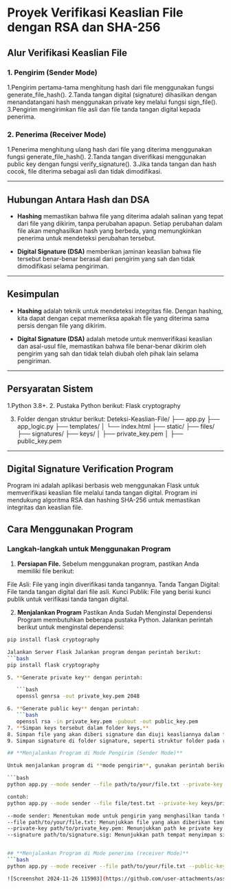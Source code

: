 # Proyek Verifikasi Keaslian File dengan RSA dan SHA-256

## **Alur Verifikasi Keaslian File**

### **1. Pengirim (Sender Mode)**
1.Pengirim pertama-tama menghitung hash dari file menggunakan fungsi generate_file_hash().
2.Tanda tangan digital (signature) dihasilkan dengan menandatangani hash menggunakan private key melalui fungsi sign_file().
3.Pengirim mengirimkan file asli dan file tanda tangan digital kepada penerima.

### **2. Penerima (Receiver Mode)**

1.Penerima menghitung ulang hash dari file yang diterima menggunakan fungsi generate_file_hash().
2.Tanda tangan diverifikasi menggunakan public key dengan fungsi verify_signature().
3.Jika tanda tangan dan hash cocok, file diterima sebagai asli dan tidak dimodifikasi.

---

## **Hubungan Antara Hash dan DSA**

- **Hashing** memastikan bahwa file yang diterima adalah salinan yang tepat dari file yang dikirim, tanpa perubahan apapun. Setiap perubahan dalam file akan menghasilkan hash yang berbeda, yang memungkinkan penerima untuk mendeteksi perubahan tersebut.
  
- **Digital Signature (DSA)** memberikan jaminan keaslian bahwa file tersebut benar-benar berasal dari pengirim yang sah dan tidak dimodifikasi selama pengiriman.

---

## **Kesimpulan**

- **Hashing** adalah teknik untuk mendeteksi integritas file. Dengan hashing, kita dapat dengan cepat memeriksa apakah file yang diterima sama persis dengan file yang dikirim.
  
- **Digital Signature (DSA)** adalah metode untuk memverifikasi keaslian dan asal-usul file, memastikan bahwa file benar-benar dikirim oleh pengirim yang sah dan tidak telah diubah oleh pihak lain selama pengiriman.

---

## **Persyaratan Sistem**

1.Python 3.8+.
2. Pustaka Python berikut:
Flask
cryptography

3. Folder dengan struktur berikut:
Deteksi-Keaslian-File/
├── app.py
├── app_logic.py
├── templates/
│   └── index.html
├── static/
├── files/
├── signatures/
├── keys/
│   ├── private_key.pem
│   ├── public_key.pem

---
## Digital Signature Verification Program ##
Program ini adalah aplikasi berbasis web menggunakan Flask untuk memverifikasi keaslian file melalui tanda tangan digital. Program ini mendukung algoritma RSA dan hashing SHA-256 untuk memastikan integritas dan keaslian file.




## **Cara Menggunakan Program**

### **Langkah-langkah untuk Menggunakan Program**

1. **Persiapan File.**
Sebelum menggunakan program, pastikan Anda memiliki file berikut:

File Asli: File yang ingin diverifikasi tanda tangannya.
Tanda Tangan Digital: File tanda tangan digital dari file asli.
Kunci Publik: File yang berisi kunci publik untuk verifikasi tanda tangan digital.

2. **Menjalankan Program**
Pastikan Anda Sudah Menginstal Dependensi Program membutuhkan beberapa pustaka Python. Jalankan perintah berikut untuk menginstal dependensi:
```bash
pip install flask cryptography  

Jalankan Server Flask Jalankan program dengan perintah berikut:
```bash
pip install flask cryptography 

5. **Generate private key** dengan perintah:

   ```bash
   openssl genrsa -out private_key.pem 2048

6. **Generate public key** dengan perintah:
   ```bash
   openssl rsa -in private_key.pem -pubout -out public_key.pem
7. **Simpan keys tersebut dalam folder keys.**
8. Simpan file yang akan diberi signature dan diuji keasliannya dalam folder file.
9. Simpan signature di folder signature, seperti struktur folder pada repositori ini.

## **Menjalankan Program di Mode Pengirim (Sender Mode)**

Untuk menjalankan program di **mode pengirim**, gunakan perintah berikut:

```bash
python app.py --mode sender --file path/to/your/file.txt --private-key path/to/private_key.pem --signature path/to/signature.sig

contoh:
python app.py --mode sender --file file/test.txt --private-key keys/private_key.pem --signature signature/signature.sig 

--mode sender: Menentukan mode untuk pengirim yang menghasilkan tanda tangan.
--file path/to/your/file.txt: Menunjukkan file yang akan diberikan tanda tangan.
--private-key path/to/private_key.pem: Menunjukkan path ke private key yang digunakan untuk menandatangani.
--signature path/to/signature.sig: Menunjukkan path tempat menyimpan signature yang dihasilkan.


## **Menjalankan Program di Mode penerima (receiver Mode)**
```bash
python app.py --mode receiver --file path/to/your/file.txt --public-key path/to/public_key.pem --signature path/to/signature.sig

![Screenshot 2024-11-26 115903](https://github.com/user-attachments/assets/0771c479-e583-465e-93e9-0106779ab12f)


